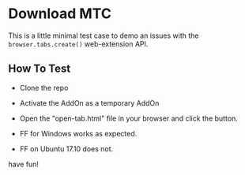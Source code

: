 # Download MTC

This is a little minimal test case to demo an issues with the `browser.tabs.create()` web-extension API.

## How To Test

 - Clone the repo
 - Activate the AddOn as a temporary AddOn
 - Open the "open-tab.html" file in your browser and click the button. 
 
 - FF for Windows works as expected.
 - FF on Ubuntu 17.10 does not.

have fun!
